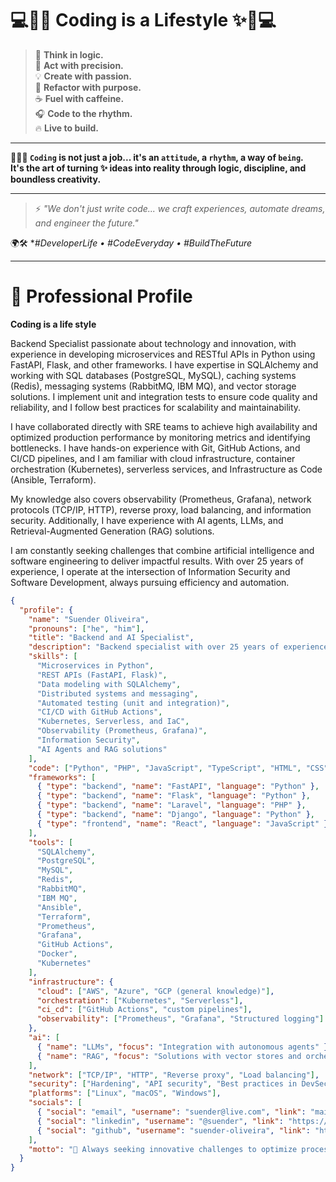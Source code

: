 # 💻🚀✨ **Coding is a Lifestyle** ✨🚀💻

> 🧠 **Think in logic.**  
> 🎯 **Act with precision.**  
> 💡 **Create with passion.**  
> 🔄 **Refactor with purpose.**  
> ☕ **Fuel with caffeine.**  
> 🎧 **Code to the rhythm.**  
> 🔥 **Live to build.**

---

**🖤👨‍💻 `Coding` is not just a job... it's an `attitude`, a `rhythm`, a way of `being`.**  
**It's the art of turning ✨ ideas into reality through logic, discipline, and boundless creativity.**

---

> ⚡ *"We don't just write code... we craft experiences, automate dreams, and engineer the future."*

🌍🛠️ **#DeveloperLife • #CodeEveryday • #BuildTheFuture*

---

# 📌 **Professional Profile**

**Coding is a life style**

Backend Specialist passionate about technology and innovation, with experience in developing microservices and RESTful APIs in Python using FastAPI, Flask, and other frameworks. I have expertise in SQLAlchemy and working with SQL databases (PostgreSQL, MySQL), caching systems (Redis), messaging systems (RabbitMQ, IBM MQ), and vector storage solutions. I implement unit and integration tests to ensure code quality and reliability, and I follow best practices for scalability and maintainability.

I have collaborated directly with SRE teams to achieve high availability and optimized production performance by monitoring metrics and identifying bottlenecks. I have hands-on experience with Git, GitHub Actions, and CI/CD pipelines, and I am familiar with cloud infrastructure, container orchestration (Kubernetes), serverless services, and Infrastructure as Code (Ansible, Terraform).

My knowledge also covers observability (Prometheus, Grafana), network protocols (TCP/IP, HTTP), reverse proxy, load balancing, and information security. Additionally, I have experience with AI agents, LLMs, and Retrieval-Augmented Generation (RAG) solutions.

I am constantly seeking challenges that combine artificial intelligence and software engineering to deliver impactful results. With over 25 years of experience, I operate at the intersection of Information Security and Software Development, always pursuing efficiency and automation.

```json
{
  "profile": {
    "name": "Suender Oliveira",
    "pronouns": ["he", "him"],
    "title": "Backend and AI Specialist",
    "description": "Backend specialist with over 25 years of experience, operating at the intersection of Information Security and Software Engineering. Passionate about innovation, system architecture, applied AI, and scalable microservices-based solutions.",
    "skills": [
      "Microservices in Python",
      "REST APIs (FastAPI, Flask)",
      "Data modeling with SQLAlchemy",
      "Distributed systems and messaging",
      "Automated testing (unit and integration)",
      "CI/CD with GitHub Actions",
      "Kubernetes, Serverless, and IaC",
      "Observability (Prometheus, Grafana)",
      "Information Security",
      "AI Agents and RAG solutions"
    ],
    "code": ["Python", "PHP", "JavaScript", "TypeScript", "HTML", "CSS", "Markdown"],
    "frameworks": [
      { "type": "backend", "name": "FastAPI", "language": "Python" },
      { "type": "backend", "name": "Flask", "language": "Python" },
      { "type": "backend", "name": "Laravel", "language": "PHP" },
      { "type": "backend", "name": "Django", "language": "Python" },
      { "type": "frontend", "name": "React", "language": "JavaScript" }
    ],
    "tools": [
      "SQLAlchemy",
      "PostgreSQL",
      "MySQL",
      "Redis",
      "RabbitMQ",
      "IBM MQ",
      "Ansible",
      "Terraform",
      "Prometheus",
      "Grafana",
      "GitHub Actions",
      "Docker",
      "Kubernetes"
    ],
    "infrastructure": {
      "cloud": ["AWS", "Azure", "GCP (general knowledge)"],
      "orchestration": ["Kubernetes", "Serverless"],
      "ci_cd": ["GitHub Actions", "custom pipelines"],
      "observability": ["Prometheus", "Grafana", "Structured logging"]
    },
    "ai": [
      { "name": "LLMs", "focus": "Integration with autonomous agents" },
      { "name": "RAG", "focus": "Solutions with vector stores and orchestration pipelines" }
    ],
    "network": ["TCP/IP", "HTTP", "Reverse proxy", "Load balancing"],
    "security": ["Hardening", "API security", "Best practices in DevSecOps"],
    "platforms": ["Linux", "macOS", "Windows"],
    "socials": [
      { "social": "email", "username": "suender@live.com", "link": "mailto:suender@live.com" },
      { "social": "linkedin", "username": "@suender", "link": "https://www.linkedin.com/in/suender/" },
      { "social": "github", "username": "suender-oliveira", "link": "https://github.com/suender-oliveira" }
    ],
    "motto": "🚀 Always seeking innovative challenges to optimize processes, integrate security and technology, and drive the future of digital transformation."
  }
}
```
